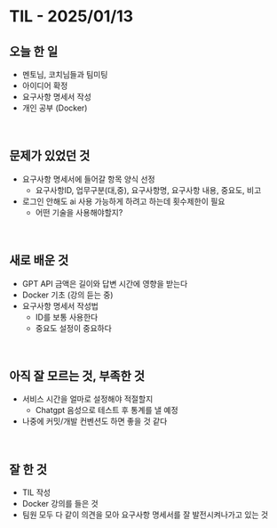 # TIL - 2025/01/13


## 오늘 한 일
- 멘토님, 코치님들과 팀미팅
- 아이디어 확정
- 요구사항 명세서 작성
- 개인 공부 (Docker)

<br>

## 문제가 있었던 것
-  요구사항 명세서에 들어갈 항목 양식 선정
    - 요구사항ID, 업무구분(대,중), 요구사항명, 요구사항 내용, 중요도, 비고
- 로그인 안해도 ai 사용 가능하게 하려고 하는데 횟수제한이 필요
    - 어떤 기술을 사용해야할지?
<br>

## 새로 배운 것
- GPT API 금액은 길이와 답변 시간에 영향을 받는다
- Docker 기초 (강의 듣는 중)
- 요구사항 명세서 작성법
    - ID를 보통 사용한다
    - 중요도 설정이 중요하다
<br>

## 아직 잘 모르는 것, 부족한 것
- 서비스 시간을 얼마로 설정해야 적절할지
    - Chatgpt 음성으로 테스트 후 통계를 낼 예정
- 나중에 커밋/개발 컨벤션도 하면 좋을 것 같다
<br>

## 잘 한 것
- TIL 작성
- Docker 강의를 들은 것
- 팀원 모두 다 같이 의견을 모아 요구사항 명세서를 잘 발전시켜나가고 있는 것

